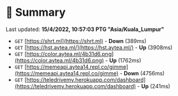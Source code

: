 # 📖 Summary
Last updated: **15/4/2022, 10:57:03 PTG "Asia/Kuala_Lumpur"**

- `GET` [https://shrt.ml](https://shrt.ml) - **Down** (389ms)
- `GET` [https://hst.aytea.ml/](https://hst.aytea.ml/) - **Up** (3908ms)
- `GET` [https://color.aytea.ml/4b31d6.png](https://color.aytea.ml/4b31d6.png) - **Up** (1762ms)
- `GET` [https://memeapi.aytea14.repl.co/gimme](https://memeapi.aytea14.repl.co/gimme) - **Down** (4756ms)
- `GET` [https://teledrivemy.herokuapp.com/dashboard](https://teledrivemy.herokuapp.com/dashboard) - **Up** (241ms)
